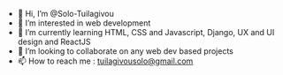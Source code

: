 - 👋 Hi, I’m @Solo-Tuilagivou
- 👀 I’m interested in web development
- 🌱 I’m currently learning HTML, CSS and Javascript, Django, UX and UI design and ReactJS
- 💞️ I’m looking to collaborate on any web dev based projects
- 📫 How to reach me : tuilagivousolo@gmail.com

<!---
Solo-Tuilagivou/Solo-Tuilagivou is a ✨ special ✨ repository because its `README.md` (this file) appears on your GitHub profile.
You can click the Preview link to take a look at your changes.
--->
